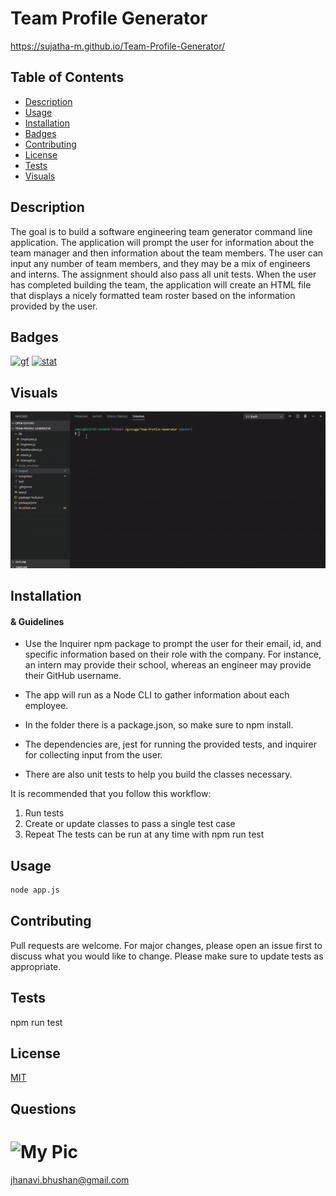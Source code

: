 # Team Profile Generator

https://sujatha-m.github.io/Team-Profile-Generator/

## Table of Contents
   * [Description](#description)
   * [Usage](#usage)
   * [Installation](#installation)
   * [Badges](#badges)
   * [Contributing](#contributing)
   * [License](#license)
   * [Tests](#tests)
   * [Visuals](#visuals)

## Description
The goal is to build a software engineering team generator command line application. The application will prompt the user for information about the team manager and then information about the team members. The user can input any number of team members, and they may be a mix of engineers and interns. The assignment should also pass all unit tests. When the user has completed building the team, the application will create an HTML file that displays a nicely formatted team roster based on the information provided by the user.

## Badges
[![gf](https://img.shields.io/github/followers/sujatha-m?style=social)](https://img.shields.io/github/followers/sujatha-m?style=social)
[![stat](https://img.shields.io/website?url=https%3A%2F%2Fsujatha-m.github.io%2FWeather-Dashboard%2FDevelop%2F)](https://img.shields.io/website?url=https%3A%2F%2Fsujatha-m.github.io%2FWeather-Dashboard%2FDevelop%2F)


## Visuals

![](AnimatedGifDemo.gif)

## Installation
#### & Guidelines
* Use the Inquirer npm package to prompt the user for their email, id, and specific information based on   their role with the company. For instance, an intern may provide their school, whereas an engineer may provide their GitHub username.

* The app will run as a Node CLI to gather information about each employee.

* In the folder there is a package.json, so make sure to npm install.

* The dependencies are, jest for running the provided tests, and inquirer for collecting input from the user.

* There are also unit tests to help you build the classes necessary.

It is recommended that you follow this workflow:

1. Run tests
2. Create or update classes to pass a single test case
3. Repeat
The tests can be run at any time with npm run test

## Usage
```sh
node app.js
```

## Contributing
Pull requests are welcome. For major changes, please open an issue first to discuss what you would like to change.
Please make sure to update tests as appropriate.

## Tests
npm run test

## License 
[MIT](https://choosealicense.com/licenses/mit/)

## Questions
# ![My Pic](https://avatars0.githubusercontent.com/u/59231894?v=4)

jhanavi.bhushan@gmail.com